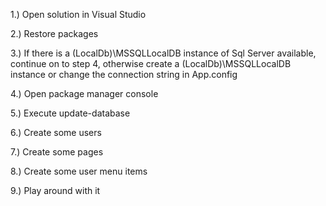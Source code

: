 1.) Open solution in Visual Studio

2.) Restore packages

3.) If there is a (LocalDb)\MSSQLLocalDB instance of Sql Server available, continue on to step 4, otherwise create a (LocalDb)\MSSQLLocalDB instance or change the connection string in App.config

4.) Open package manager console

5.) Execute update-database

6.) Create some users

7.) Create some pages

8.) Create some user menu items

9.) Play around with it